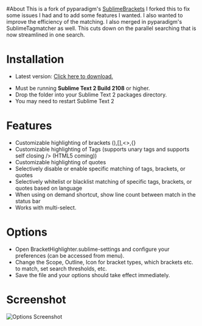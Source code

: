 #About
This is a fork of pyparadigm's [SublimeBrackets](https://github.com/pyparadigm/SublimeBrackets "Go to SublimeBrackets.")
I forked this to fix some issues I had and to add some features I wanted.  I also wanted to improve the efficiency of the matching.
I also merged in pyparadigm's SublimeTagmatcher as well.  This cuts down on the parallel searching that is now streamlined in one search.

# Installation
* Latest version: [Click here to download.](https://github.com/facelessuser/BracketHighlighter/zipball/master "Click here to download lastest version.")
- Must be running **Sublime Text 2 Build 2108** or higher.
- Drop the folder into your Sublime Text 2 packages directory.
- You may need to restart Sublime Text 2

# Features
- Customizable highlighting of brackets (),[],<>,{}
- Customizable highlighting of Tags (supports unary tags and supports self closing /> (HTML5 coming))
- Customizable highlighting of quotes
- Selectively disable or enable specific matching of tags, brackets, or quotes
- Selectively whitelist or blacklist matching of specific tags, brackets, or quotes based on language
- When using on demand shortcut, show line count between match in the status bar
- Works with multi-select.

# Options
- Open BracketHighlighter.sublime-settings and configure your preferences (can be accessed from menu).
- Change the Scope, Outline, Icon for bracket types, which brackets etc. to match, set search thresholds, etc.
- Save the file and your options should take effect immediately.

# Screenshot
![Options Screenshot](https://github.com/facelessuser/BracketHighlighter/raw/master/example.png)